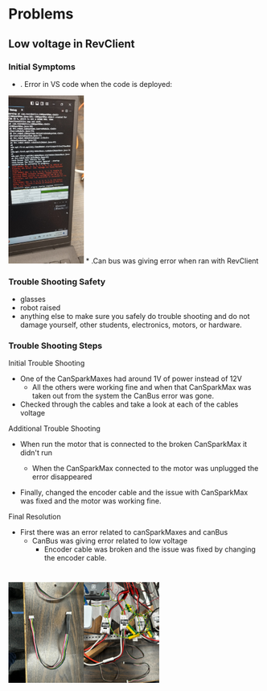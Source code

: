 # Problems

## Low voltage in RevClient

### Initial Symptoms 

* . Error in VS code when the code is deployed:
<img src="./images/LowVoltageErrorMessage.jpg" width=150>
* .Can bus was giving error when ran with RevClient

### Trouble Shooting Safety

* glasses
* robot raised
* anything else to make sure you safely do trouble shooting and do not damage yourself, other students, electronics, motors, or hardware.

### Trouble Shooting Steps

Initial Trouble Shooting
* One of the CanSparkMaxes had around 1V of power instead of 12V
  * All the others were working fine and when that CanSparkMax was taken out from the system the CanBus error was gone.
* Checked through the cables and take a look at each of the cables voltage

Additional Trouble Shooting
* When run the motor that is connected to the broken CanSparkMax it didn't run
    * When the CanSparkMax connected to the motor was unplugged the error disappeared

* Finally, changed the encoder cable and the issue with CanSparkMax was fixed and the motor was working fine.

Final Resolution
* First there was an error related to canSparkMaxes and canBus
  * CanBus was giving error related to low voltage
    * Encoder cable was broken and the issue was fixed by changing the encoder cable.

<img src="./images/BrokenEncoderCable.jpg" alt="Broken Encoder Cable" width="150"/><img src="./images/CanSparkMax.jpg" alt="Auto Points" width="150"/>
====================
